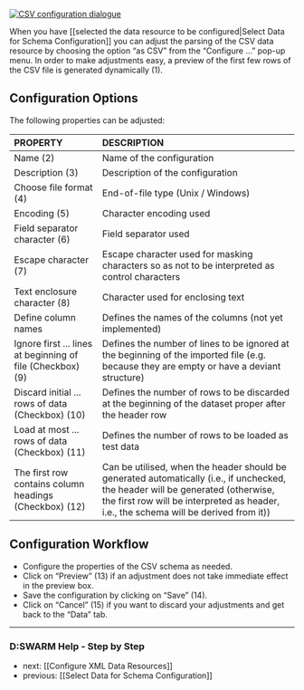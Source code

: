 [![CSV configuration dialogue](https://avgl.mybalsamiq.com/mockups/2319198.png?key=27106ea66faf01c9ad98a275eac48683ac53bf00)](https://avgl.mybalsamiq.com/mockups/2319198.png?key=27106ea66faf01c9ad98a275eac48683ac53bf00 "CSV Configuration Dialogue")

When you have [[selected the data resource to be configured|Select Data for Schema Configuration]] you can adjust the parsing of the CSV data resource by choosing the option “as CSV”  from the “Configure ...” pop-up menu. In order to make adjustments easy, a preview of the first few rows of the CSV file is generated dynamically (1).

## Configuration Options

The following properties can be adjusted:

PROPERTY 			| DESCRIPTION
:-------------------------------|:----------------------------------------
Name (2)     	       	        |  Name of the configuration
Description (3)  		|  Description of the configuration
Choose file format (4)  	|  End-of-file type (Unix / Windows)
Encoding (5)  			|  Character encoding used
Field separator character (6)  	|  Field separator used
Escape character (7)  		|  Escape character used for masking characters so as not to be interpreted as control characters
Text enclosure character (8)  	|  Character used for enclosing text
Define column names     	|  Defines the names of the columns (not yet implemented)
Ignore first ... lines at beginning of file (Checkbox) (9) |  Defines the number of lines to be ignored at the beginning of the imported file (e.g. because they are empty or have a deviant structure)
Discard initial ... rows of data (Checkbox) (10) |  Defines the number of rows to be discarded at the beginning of the dataset proper after the header row
Load at most ... rows of data (Checkbox)  (11) |  Defines the number of rows to be loaded as test data
The first row contains column headings (Checkbox) (12) |  Can be utilised, when the header should be generated automatically (i.e., if unchecked, the header will be generated (otherwise, the first row will be interpreted as header, i.e., the schema will be derived from it))


## Configuration Workflow

* Configure the properties of the CSV schema as needed.
* Click on “Preview” (13) if an adjustment does not take immediate effect in the preview box.
* Save the configuration by clicking on “Save” (14).
* Click on “Cancel” (15) if you want to discard your adjustments and get back to the “Data” tab.


-----------------------------------
### D:SWARM Help - Step by Step

* next: [[Configure XML Data Resources]]
* previous: [[Select Data for Schema Configuration]]